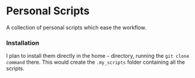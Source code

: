 # Personal Scripts

A collection of personal scripts which ease the workflow.

### Installation
I plan to install them directly in the home `~` directory, running the `git clone command` there. This would create the `.my_scripts` folder containing all the scripts.
